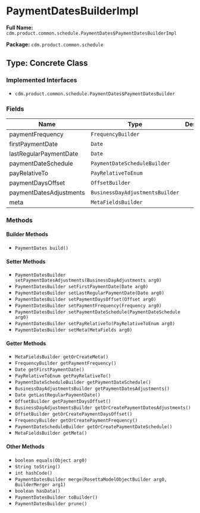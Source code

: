 # PaymentDatesBuilderImpl

**Full Name:** `cdm.product.common.schedule.PaymentDates$PaymentDatesBuilderImpl`

**Package:** `cdm.product.common.schedule`

## Type: Concrete Class

### Implemented Interfaces

- `cdm.product.common.schedule.PaymentDates$PaymentDatesBuilder`

### Fields

| Name | Type | Description |
|------|------|-------------|
| paymentFrequency | `FrequencyBuilder` |  |
| firstPaymentDate | `Date` |  |
| lastRegularPaymentDate | `Date` |  |
| paymentDateSchedule | `PaymentDateScheduleBuilder` |  |
| payRelativeTo | `PayRelativeToEnum` |  |
| paymentDaysOffset | `OffsetBuilder` |  |
| paymentDatesAdjustments | `BusinessDayAdjustmentsBuilder` |  |
| meta | `MetaFieldsBuilder` |  |

### Methods

#### Builder Methods

- `PaymentDates build()`

#### Setter Methods

- `PaymentDatesBuilder setPaymentDatesAdjustments(BusinessDayAdjustments arg0)`
- `PaymentDatesBuilder setFirstPaymentDate(Date arg0)`
- `PaymentDatesBuilder setLastRegularPaymentDate(Date arg0)`
- `PaymentDatesBuilder setPaymentDaysOffset(Offset arg0)`
- `PaymentDatesBuilder setPaymentFrequency(Frequency arg0)`
- `PaymentDatesBuilder setPaymentDateSchedule(PaymentDateSchedule arg0)`
- `PaymentDatesBuilder setPayRelativeTo(PayRelativeToEnum arg0)`
- `PaymentDatesBuilder setMeta(MetaFields arg0)`

#### Getter Methods

- `MetaFieldsBuilder getOrCreateMeta()`
- `FrequencyBuilder getPaymentFrequency()`
- `Date getFirstPaymentDate()`
- `PayRelativeToEnum getPayRelativeTo()`
- `PaymentDateScheduleBuilder getPaymentDateSchedule()`
- `BusinessDayAdjustmentsBuilder getPaymentDatesAdjustments()`
- `Date getLastRegularPaymentDate()`
- `OffsetBuilder getPaymentDaysOffset()`
- `BusinessDayAdjustmentsBuilder getOrCreatePaymentDatesAdjustments()`
- `OffsetBuilder getOrCreatePaymentDaysOffset()`
- `FrequencyBuilder getOrCreatePaymentFrequency()`
- `PaymentDateScheduleBuilder getOrCreatePaymentDateSchedule()`
- `MetaFieldsBuilder getMeta()`

#### Other Methods

- `boolean equals(Object arg0)`
- `String toString()`
- `int hashCode()`
- `PaymentDatesBuilder merge(RosettaModelObjectBuilder arg0, BuilderMerger arg1)`
- `boolean hasData()`
- `PaymentDatesBuilder toBuilder()`
- `PaymentDatesBuilder prune()`

